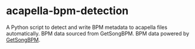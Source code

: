 # acapella-bpm-detection
A Python script to detect and write BPM metadata to acapella files automatically. BPM data sourced from GetSongBPM.
BPM data powered by [GetSongBPM](https://getsongbpm.com).
